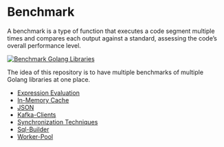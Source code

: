 # Benchmark

A benchmark is a type of function that executes a code segment multiple times and compares each output against a standard, assessing the code’s overall performance level.

[![Benchmark Golang Libraries](https://github.com/lkumarjain/benchmark/actions/workflows/benchmark.yml/badge.svg)](https://github.com/lkumarjain/benchmark/actions/workflows/benchmark.yml)

The idea of this repository is to have multiple benchmarks of multiple Golang libraries at one place.

- [Expression Evaluation](./expression-evaluation/)
- [In-Memory Cache](./in-memory-cache/)
- [JSON](./json/)
- [Kafka-Clients](./kafka-client/)
- [Synchronization Techniques](./synchronization-techniques/)
- [Sql-Builder](/sql-builder/)
- [Worker-Pool](./worker-pool/)